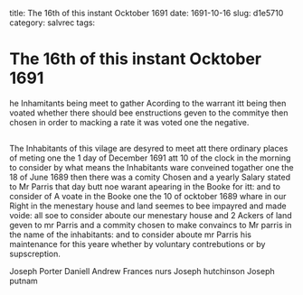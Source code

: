 title: The 16th of this instant Ocktober 1691
date: 1691-10-16
slug: d1e5710
category: salvrec
tags: 


<div markdown class="doc" id="d1e5710">


# The 16th of this instant Ocktober 1691

he Inhamitants being meet to gather Acording to the warrant itt being then voated whether there should bee enstructions geven to the commitye then chosen in order to macking a rate it was voted one the negative.

## 

The Inhabitants of this vilage are desyred to meet att there ordinary places of meting one the 1 day of December 1691 att 10 of the clock in the morning to consider by what means the Inhabitants ware conveined togather one the 18 of June 1689 then there was a comity Chosen and a yearly Salary stated to Mr Parris that day butt noe warant apearing in the Booke for itt: and to consider of A voate in the Booke one the 10 of ocktober 1689 whare in our Right in the menestary house and land seemes to bee impayred and made voide: all soe to consider aboute our menestary house and 2 Ackers of land geven to mr Parris and a commity chosen to make convaincs to Mr parris in the name of the inhabitants: and to consider aboute mr Parris his maintenance for this yeare whether by voluntary contrebutions or by supscreption.

Joseph Porter Daniell Andrew Frances nurs Joseph hutchinson Joseph putnam
</div>